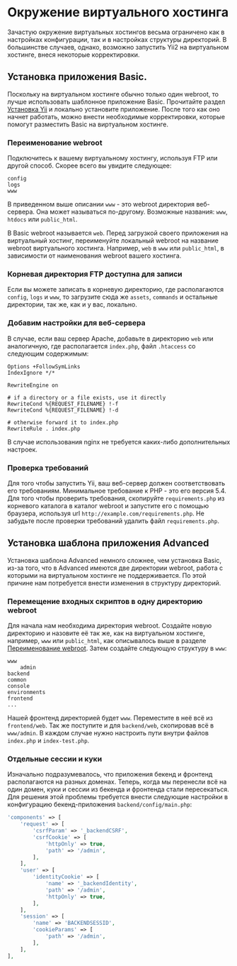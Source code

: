 Окружение виртуального хостинга
==========================

Зачастую окружение виртуальных хостингов весьма ограничено как в настройках конфигурации, так и в настройках структуры директорий. В большинстве случаев, однако, возможно запустить Yii2 на виртуальном хостинге, внеся некоторые корректировки.

Установка приложения Basic.
---------------------------

Поскольку на виртуальном хостинге обычно только один webroot, то лучше использовать шаблонное приложение Basic. Прочитайте раздел [Установка Yii](start-installation.md) и локально установите приложение. После того как оно начнет работать, можно внести необходимые корректировки, которые помогут разместить Basic на виртуальном хостинге.

### Переименование webroot <span id="renaming-webroot"></span>

Подключитесь к вашему виртуальному хостингу, используя FTP или другой способ. Скорее всего вы увидите следующее: 
 
```
config
logs
www
```

В приведенном выше описании `www` - это webroot директория веб-сервера. Она может называться по-другому. Возможные названия: `www`, `htdocs` или `public_html`.

В Basic webroot называется `web`. Перед загрузкой своего приложения на виртуальный хостинг, переименуйте локальный webroot на название webroot виртуального хостинга. Например, `web` в `www` или `public_html`, в зависимости от наименования webroot вашего хостинга.

### Корневая директория FTP доступна для записи

Если вы можете записать в корневую директорию, где располагаются `config`, `logs` и `www`, то загрузите сюда же `assets`, `commands` и остальные директории, так же, как и у вас, локально.

### Добавим настройки для веб-сервера <span id="add-extras-for-webserver"></span>

В случае, если ваш сервер Apache, добавьте в директорию `web` или аналогичную, где располагается `index.php`, файл `.htaccess` со следующим содержимым:

```
Options +FollowSymLinks
IndexIgnore */*

RewriteEngine on

# if a directory or a file exists, use it directly
RewriteCond %{REQUEST_FILENAME} !-f
RewriteCond %{REQUEST_FILENAME} !-d

# otherwise forward it to index.php
RewriteRule . index.php
```

В случае использования nginx не требуется каких-либо дополнительных настроек.

### Проверка требований

Для того чтобы запустить Yii, ваш веб-сервер должен соответствовать его требованиям. Минимальное требование к PHP - это его версия 5.4. Для того чтобы проверить требования, скопируйте `requirements.php` из корневого каталога в каталог webroot и запустите его с помощью браузера, используя url `http://example.com/requirements.php`. Не забудьте после проверки требований удалить файл `requirements.php`.

Установка шаблона приложения Advanced
---------------------------------

Установка шаблона Advanced немного сложнее, чем установка Basic, из-за того, что в Advanced имеются две директории webroot, работа с которыми на виртуальном хостинге не поддерживается. По этой причине нам потребуется внести изменения в структуру директорий.

### Перемещение входных скриптов в одну директорию webroot

Для начала нам необходима директория webroot. Создайте новую директорию и назовите её так же, как на виртуальном хостинге, например, `www` или `public_html`, как описывалось выше в разделе [Переименование webroot](#Переименование-webroot-). Затем создайте следующую структуру в `www`:

```
www
    admin
backend
common
console
environments
frontend
...
```

Нашей фронтенд директорией будет `www`. Переместите в неё всё из `frontend/web`. Так же поступите и для `backend/web`, скопировав всё в `www/admin`. В каждом случае нужно настроить пути внутри файлов `index.php` и `index-test.php`.

### Отдельные сессии и куки
  
Изначально подразумевалось, что приложения бекенд и фронтенд располагаются на разных доменах. Теперь, когда мы перенесли всё на один домен, куки и сессии из бекенда и фронтенда стали пересекаться. Для решения этой проблемы требуется внести следующие настройки в конфигурацию бекенд-приложения `backend/config/main.php`:

```php
'components' => [
    'request' => [
        'csrfParam' => '_backendCSRF',
        'csrfCookie' => [
            'httpOnly' => true,
            'path' => '/admin',
        ],
    ],
    'user' => [
        'identityCookie' => [
            'name' => '_backendIdentity',
            'path' => '/admin',
            'httpOnly' => true,
        ],
    ],
    'session' => [
        'name' => 'BACKENDSESSID',
        'cookieParams' => [
            'path' => '/admin',
        ],
    ],
],
```

